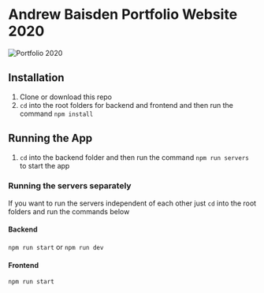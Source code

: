 # Andrew Baisden Portfolio Website 2020

![Portfolio 2020](https://res.cloudinary.com/d74fh3kw/image/upload/v1597329999/andrewbaisden-homepage_zekr4b.png 'Portfolio 2020')

## Installation

1. Clone or download this repo
2. `cd` into the root folders for backend and frontend and then run the command `npm install`

## Running the App

1. `cd` into the backend folder and then run the command `npm run servers` to start the app

### Running the servers separately

If you want to run the servers independent of each other just `cd` into the root folders and run the commands below

#### Backend

`npm run start` or `npm run dev`

#### Frontend

`npm run start`
